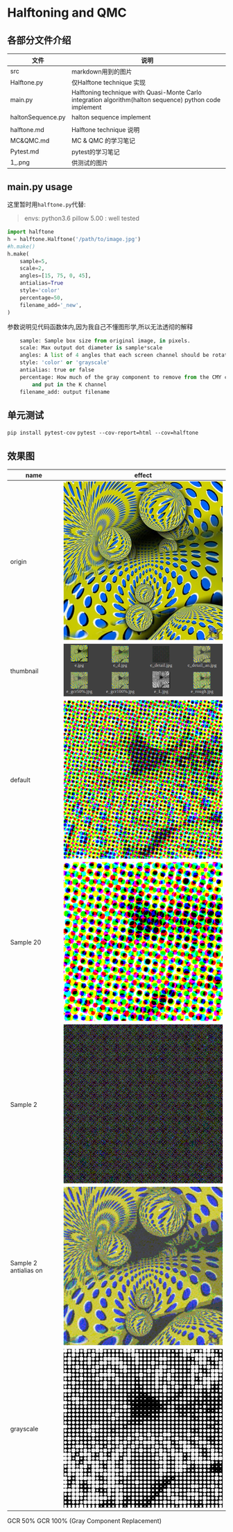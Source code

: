 # Halftoning and QMC
## 各部分文件介绍

文件|说明
---|---
|src|markdown用到的图片|
|Halftone.py|仅Halftone technique 实现|
|main.py|Halftoning technique with Quasi-Monte Carlo integration algorithm(halton sequence) python code implement
|haltonSequence.py|halton sequence implement
| |
|halftone.md|Halftone technique 说明
|MC&QMC.md|MC & QMC 的学习笔记
|Pytest.md|pytest的学习笔记
|1_.png|供测试的图片

## main.py usage
这里暂时用`halftone.py`代替:
>envs:  python3.6  pillow 5.00 : well tested

```py
import halftone
h = halftone.Halftone('/path/to/image.jpg')
#h.make()
h.make(
    sample=5,
    scale=2,
    angles=[15, 75, 0, 45],
    antialias=True
    style='color'
    percentage=50,
    filename_add='_new',
)
```

参数说明见代码函数体内,因为我自己不懂图形学,所以无法透彻的解释
```py
    sample: Sample box size from original image, in pixels.
    scale: Max output dot diameter is sample*scale
    angles: A list of 4 angles that each screen channel should be rotated by
    style: 'color' or 'grayscale'
    antialias: true or false
    percentage: How much of the gray component to remove from the CMY channels
        and put in the K channel
    filename_add: output filename
```
## 单元测试
`pip install pytest-cov`
`pytest --cov-report=html --cov=halftone`

## 效果图
name|effect
---|---
origin|![](src/e.jpg)
thumbnail|![](src/thumbnail.png)
default|![](src/e_d.jpg)
Sample 20 |![](src/e_rough.jpg)
Sample 2 |![](src/e_detail.jpg)
Sample 2 antialias on |![](src/e_detail_an.jpg)
grayscale |![](src/e_L.jpg)

GCR 50% GCR 100% (Gray Component Replacement)
